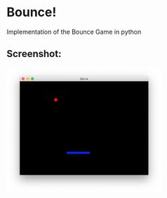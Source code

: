 # Bounce!
Implementation of the Bounce Game in python


## Screenshot:
<img src="https://github.com/athiyadeviyani/bounce/blob/master/Screenshot%202019-03-30%20at%2013.41.26.png" width="70%" height="70%">
